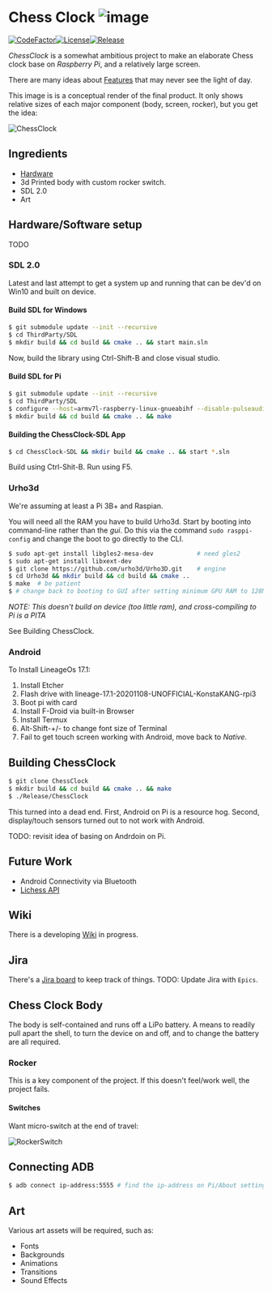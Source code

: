 # Chess Clock ![image](External/old-clock.png)

[![CodeFactor](https://www.codefactor.io/repository/github/cschladetsch/chessclock/badge)](https://www.codefactor.io/repository/github/cschladetsch/chessclock)[![License](https://img.shields.io/github/license/cschladetsch/chessclock.svg?label=License&maxAge=86400)](./LICENSE.txt)[![Release](https://img.shields.io/github/release/cschladetsch/chessclock.svg?label=Release&maxAge=60)](https://github.com/cschladetsch/chessclock/releases/latest)

*ChessClock* is a somewhat ambitious project to make an elaborate Chess clock base on *Raspberry Pi*, and a relatively large screen.

There are many ideas about [Features](../../wiki/Features) that may never see the light of day.

This image is is a conceptual render of the final product. It only shows relative sizes of each major component (body, screen, rocker), but you get the idea:

![ChessClock](External/SampleRender-1.png)

## Ingredients
* [Hardware](../../wiki/Hardware)
* 3d Printed body with custom rocker switch.
* SDL 2.0
* Art

## Hardware/Software setup 
TODO

### SDL 2.0
Latest and last attempt to get a system up and running that can be dev'd on Win10 and built on device.

#### Build SDL for Windows
```bash
$ git submodule update --init --recursive
$ cd ThirdParty/SDL
$ mkdir build && cd build && cmake .. && start main.sln
```
Now, build the library using Ctrl-Shift-B and close visual studio.

#### Build SDL for Pi
```bash
$ git submodule update --init --recursive
$ cd ThirdParty/SDL
$ configure --host=armv7l-raspberry-linux-gnueabihf --disable-pulseaudio --disable-esd --disable-video-mir --disable-video-wayland --disable-video-x11 --disable-video-opengl
$ mkdir build && cd build && cmake .. && make
```

#### Building the ChessClock-SDL App

```bash
$ cd ChessClock-SDL && mkdir build && cmake .. && start *.sln
```
Build using Ctrl-Shit-B.
Run using F5.

### Urho3d
We're assuming at least a Pi 3B+ and Raspian.

You will need all the RAM you have to build Urho3d. Start by booting into command-line rather than the *gui*. Do this via the command `sudo rasppi-config` and change the boot to go directly to the CLI.

```bash
$ sudo apt-get install libgles2-mesa-dev            # need gles2
$ sudo apt-get install libxext-dev
$ git clone https://github.com/urho3d/Urho3D.git    # engine
$ cd Urho3d && mkdir build && cd build && cmake .. 
$ make  # be patient
$ # change back to booting to GUI after setting minimum GPU RAM to 128M RAM (or more, depending on hardware)
```
*NOTE: This doesn't build on device (too little ram), and cross-compiling to Pi is a PITA*

See Building ChessClock.

### Android
To Install LineageOs 17.1:
1. Install Etcher
1. Flash drive with lineage-17.1-20201108-UNOFFICIAL-KonstaKANG-rpi3
1. Boot pi with card
1. Install F-Droid via built-in Browser
1. Install Termux
1. Alt-Shift-+/- to change font size of Terminal
1. Fail to get touch screen working with Android, move back to *Native*.

## Building ChessClock

```bash
$ git clone ChessClock
$ mkdir build && cd build && cmake .. && make
$ ./Release/ChessClock
```
This turned into a dead end. First, Android on Pi is a resource hog. Second, display/touch sensors turned out to not work with Android.

TODO: revisit idea of basing on Andrdoin on Pi.

## Future Work

* Android Connectivity via Bluetooth
* [Lichess API](https://lichess.org/api)

## Wiki

There is a developing [Wiki](../../wiki/Home) in progress.

## Jira

There's a [Jira board](https://chessclock.atlassian.net/secure/RapidBoard.jspa?rapidView=1&selectedIssue=CHES-3) to keep track of things. TODO: Update Jira with `Epics`.

## Chess Clock Body

The body is self-contained and runs off a LiPo battery. A means to readily pull apart the shell, to turn the device on and off, and to change the battery are all required.

### Rocker

This is a key component of the project. If this doesn't feel/work well, the project fails.

#### Switches

Want micro-switch at the end of travel:

![RockerSwitch](External/RockerSwitch.png)

## Connecting ADB

```bash
$ adb connect ip-address:5555 # find the ip-address on Pi/About settings
```

## Art

Various art assets will be required, such as:

* Fonts
* Backgrounds
* Animations
* Transitions
* Sound Effects

